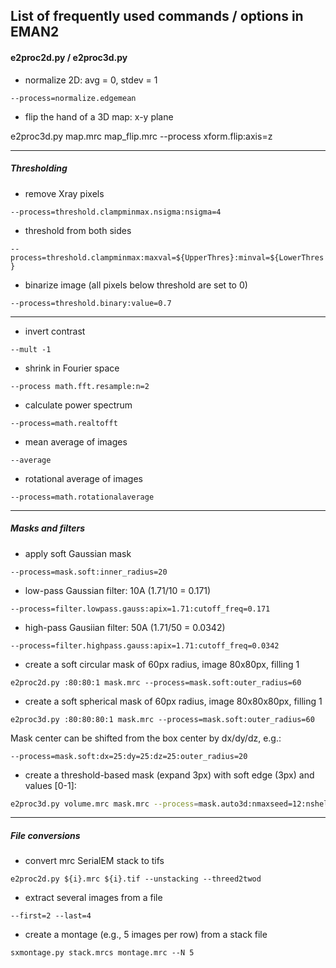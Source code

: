 ## List of frequently used commands / options in EMAN2

#### e2proc2d.py / e2proc3d.py

  * normalize 2D: avg = 0, stdev = 1

`--process=normalize.edgemean`

  * flip the hand of a 3D map: x-y plane

e2proc3d.py map.mrc map_flip.mrc --process xform.flip:axis=z

----
##### Thresholding

  * remove Xray pixels

`--process=threshold.clampminmax.nsigma:nsigma=4`

  * threshold from both sides

`--process=threshold.clampminmax:maxval=${UpperThres}:minval=${LowerThres}`

  * binarize image (all pixels below threshold are set to 0)

`--process=threshold.binary:value=0.7`

----

  * invert contrast

`--mult -1`

  * shrink in Fourier space

`--process math.fft.resample:n=2`

  * calculate power spectrum

`--process=math.realtofft`

  * mean average of images

`--average`

  * rotational average of images

`--process=math.rotationalaverage`

----
##### Masks and filters

  * apply soft Gaussian mask 

`--process=mask.soft:inner_radius=20`

  * low-pass Gaussian filter: 10A (1.71/10 = 0.171)

`--process=filter.lowpass.gauss:apix=1.71:cutoff_freq=0.171`

  * high-pass Gausiian filter: 50A (1.71/50 = 0.0342)

 `--process=filter.highpass.gauss:apix=1.71:cutoff_freq=0.0342`

  * create a soft circular mask of 60px radius, image 80x80px, filling 1

 `e2proc2d.py :80:80:1 mask.mrc --process=mask.soft:outer_radius=60`

  * create a soft spherical mask of 60px radius, image 80x80x80px, filling 1

 `e2proc3d.py :80:80:80:1 mask.mrc --process=mask.soft:outer_radius=60`

Mask center can be shifted from the box center by dx/dy/dz, e.g.: 

`--process=mask.soft:dx=25:dy=25:dz=25:outer_radius=20`

  * create a threshold-based mask (expand 3px) with soft edge (3px) and values [0-1]:
 
 ```bash
e2proc3d.py volume.mrc mask.mrc --process=mask.auto3d:nmaxseed=12:nshells=3:nshellsgauss=3:return_mask=1:threshold=0.0186:verbose=9 --process=threshold.clampminmax:maxval=1:minval=0
```

----
##### File conversions

  * convert mrc SerialEM stack to tifs

`e2proc2d.py ${i}.mrc ${i}.tif --unstacking --threed2twod`

  * extract several images from a file

`--first=2 --last=4`

  * create a montage (e.g., 5 images per row) from a stack file

`sxmontage.py stack.mrcs montage.mrc --N 5`
